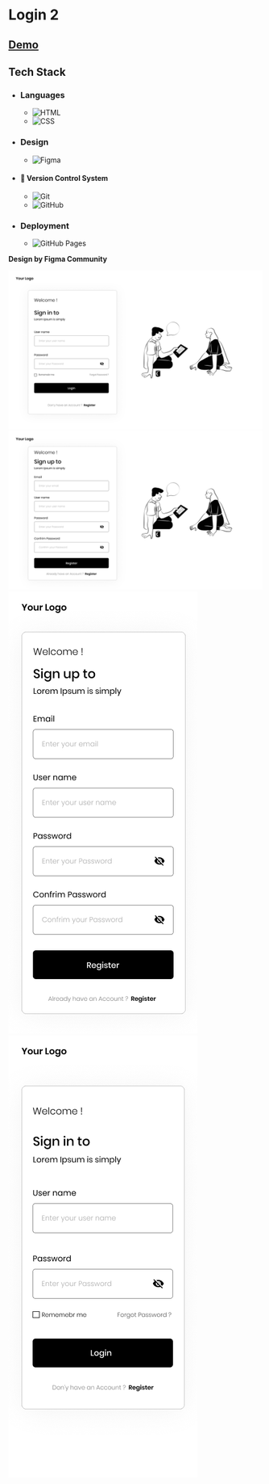 # Login 2

## [Demo](https://mahmoud-abuyoussef.github.io/Login_2/)

## Tech Stack

- ### Languages

  - ![HTML](https://img.shields.io/badge/HTML-%23E34F26.svg?logo=html5&logoColor=white)
  - ![CSS](https://img.shields.io/badge/CSS-1572B6?logo=css3&logoColor=fff)

- ### Design

  - ![Figma](https://img.shields.io/badge/Figma-F24E1E?logo=figma&logoColor=white)

- #### 🔖 Version Control System

  - ![Git](https://img.shields.io/badge/Git-F05032?logo=git&logoColor=fff)
  - ![GitHub](https://img.shields.io/badge/GitHub-%23121011.svg?logo=github&logoColor=white)

- ### Deployment
  - ![GitHub Pages](https://img.shields.io/badge/GitHub%20Pages-121013?logo=github&logoColor=white)

**Design by Figma Community**

![Sign In Desktop](https://github.com/mahmoud-abuyoussef/Login_2/blob/main/design/signin.webp)
![Sign Up Desktop](https://github.com/mahmoud-abuyoussef/Login_2/blob/main/design/register.webp)
![Sign Up Mobile](https://github.com/mahmoud-abuyoussef/Login_2/blob/main/design/register-mobile.webp)
![Sign In Mobile](https://github.com/mahmoud-abuyoussef/Login_2/blob/main/design/signin-mobile.webp)
